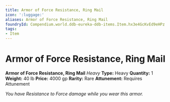 ```yaml
---
title: Armor of Force Resistance, Ring Mail
icon: ':luggage:'
aliases: Armor of Force Resistance, Ring Mail
foundryId: Compendium.world.ddb-eureka-ddb-items.Item.hx3e4GcKvEd9eHPz
tags:
- Item
---
```


# Armor of Force Resistance, Ring Mail

**Armor of Force Resistance, Ring Mail**
_Heavy_
**Type:** Heavy
**Quantity:** 1
**Weight:** 40 lb
**Price:** 4000 gp
**Rarity:** Rare
**Attunement:** Requires Attunement

*You have Resistance to Force damage while you wear this armor.*